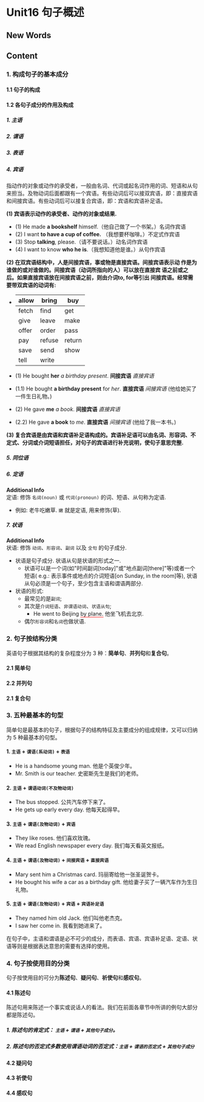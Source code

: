 # Unit16 句子概述




## New Words 


## Content 

### 1. 构成句子的基本成分

#### 1.1 句子的构成

#### 1.2 各句子成分的作用及构成

##### 1. 主语
##### 2. 谓语
##### 3. 表语

##### 4. 宾语
指动作的对象或动作的承受者，一般由名词、代词或起名词作用的词、短语和从句来担当。及物动词后面都跟有一个宾语。有些动词后可以接双宾语，即：直接宾语和间接宾语。有些动词后可以接复合宾语，即：宾语和宾语补足语。

**(1) 宾语表示动作的承受者、动作的对象或结果.**
- (1) He made **a bookshelf** himself.（他自己做了一个书架。）名词作宾语
- (2) I want **to have a cup of coffee.** （我想要杯咖啡。）不定式作宾语
- (3) Stop **talking**, please.（请不要说话。）动名词作宾语
- (4) I want to know **who he is**.（我想知道他是谁。）从句作宾语

**(2) 在双宾语结构中，人是间接宾语，事或物是直接宾语。间接宾语表示动 作是为谁做的或对谁做的。间接宾语（动词所指向的人）可以放在直接宾 语之前或之后。如果直接宾语放在间接宾语之前，则由介词to, for等引出 间接宾语。经常需要带双宾语的动词有:**

- | allow | bring |  buy |
  | ---- | ---- | ---- |
  | fetch | find  |  get  |
  | give  | leave |  make |
  | offer | order |  pass |
  | pay | refuse | return |
  | save | send | show  |
  | tell | write |   |
  
- (1) He bought **her** *a birthday present*. **间接宾语**  *直接宾语*
- (1.1) He bought **a birthday present** for *her*. **直接宾语**  *间接宾语*
  (他给她买了一件生日礼物。)
- (2) He gave **me** *a book*.  **间接宾语**  *直接宾语*
- (2.2) He gave **a book** to *me*.  **直接宾语**  *间接宾语*
 (他给了我一本书。)


**(3) 复合宾语是由宾语和宾语补足语构成的。宾语补足语可以由名词、形容词、不定式、分词或介词短语担任，对句子的宾语进行补充说明，使句子意思完整.**


##### 5. 同位语
##### 6. 定语
**Additional Info** <br/>
定语: 修饰 `名词(noun)` 或 `代词(pronoun)` 的词、短语、从句称为定语. 
+ 例如: 老牛吃嫩草. `嫩` 就是定语, 用来修饰(草).

##### 7. 状语
**Additional Info** <br/>
状语: 修饰 `动词`、`形容词`、`副词` 以及 `全句` 的句子成分. 
+ 状语是句子成分. 状语从句是状语的形式之一. 
    - 状语可以是一个词(如"时间副词[today]"或"地点副词[there]"等)或者一个短语(
        e.g.: 表示事件或地点的介词短语[on Sunday, in the room]等),
        状语从句必须是一个句子，至少包含主语和谓语两部分. 
+ 状语的形式:
    - 最常见的是`副词`;
    - 其次是`介词短语`、`非谓语动词`、`状语从句`;
        + He went to Beijing
            <span style="border-bottom: 1px solid red">by plane.</span>
            他坐飞机去北京.
    - 偶尔`形容词`和`名词`也做状语. 


### 2. 句子按结构分类
英语句子根据其结构的复杂程度分为 3 种：**简单句**、**并列句**和**复合句**。
#### 2.1 简单句
#### 2.2 并列句
#### 2.1 复合句


### 3. 五种最基本的句型
简单句是最基本的句子，根据句子的结构特征及主要成分的组成规律，又可以归纳为 5 种最基本的句型。
#### 1. `主语` + `谓语(系动词)` + `表语`
- He is a handsome young man. 他是个英俊少年。
- Mr. Smith is our teacher. 史密斯先生是我们的老师。

#### 2. `主语` + `谓语动词(不及物动词)`
- The bus stopped. 公共汽车停下来了。
- He gets up early every day. 他每天起得早。

#### 3. `主语` + `谓语(及物动词)` + `宾语`
- They like roses. 他们喜欢玫瑰。
- We read English newspaper every day. 我们每天看英文报纸。

#### 4. `主语` + `谓语(及物动词)` + `间接宾语` + `直接宾语`
- Mary sent him a Christmas card. 玛丽寄给他一张圣诞贺卡。
- He bought his wife a car as a birthday gift. 他给妻子买了一辆汽车作为生日礼物。

#### 5. `主语` + `谓语(及物动词)` + `宾语` + `宾语补足语`
- They named him old Jack. 他们叫他老杰克。
- I saw her come in. 我看到她进来了。

在句子中，主语和谓语是必不可少的成分，而表语、宾语、宾语补足语、定语、状语等则是根据表达意思的需要有选择的使用。


### 4. 句子按使用目的分类
句子按使用目的可分为**陈述句**、**疑问句**、**祈使句**和**感叹句**。
#### 4.1 陈述句
陈述句用来陈述一个事实或说话人的看法。我们在前面各章节中所讲的例句大部分都是陈述句。
##### 1. 陈述句的肯定式： `主语` + `谓语` + `其他句子成分`。
##### 2. 陈述句的否定式多数使用谓语动词的否定式：`主语` + `谓语的否定式` + `其他句子成分`

#### 4.2 疑问句

#### 4.3 祈使句

#### 4.4 感叹句

